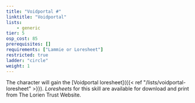 ```yaml
---
title: "Voidportal #"
linktitle: "Voidportal"
lists:
    - generic
tier: 5
osp_cost: 85
prerequisites: []
requirements: ["Lammie or Loresheet"]
restricted: true
ladder: "circle"
weight: 1
---
```

The character will gain the [Voidportal loresheet]({{< ref "/lists/voidportal-loresheet" >}}). _Loresheets_ for this skill are available for download and print from The Lorien Trust Website.